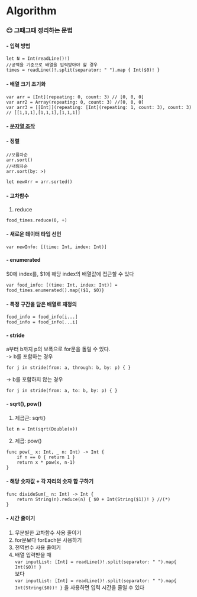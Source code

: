 # Algorithm

### 😐 그때그때 정리하는 문법
#### - 입력 방법  
```
let N = Int(readLine()!)
//공백을 기준으로 배열을 입력받아야 할 경우
times = readLine()!.split(separator: " ").map { Int($0)! }
```

#### - 배열 크기 초기화
```
var arr = [Int](repeating: 0, count: 3) // [0, 0, 0]
var arr2 = Array(repeating: 0, count: 3) //[0, 0, 0]
var arr3 = [[Int]](repeating: [Int](repeating: 1, count: 3), count: 3) // [[1,1,1],[1,1,1],[1,1,1]]
```

#### - [문자열 조작](Grammar/String.playground/Contents.swift)  

#### - 정렬
```
//오름차순
arr.sort()
//내림차순
arr.sort(by: >)

let newArr = arr.sorted()
```
#### - 고차함수
1. reduce
```
food_times.reduce(0, +)
```  

#### - 새로운 데이터 타입 선언  
```
var newInfo: [(time: Int, index: Int)]
```  
  
#### - enumerated   
$0에 index를, $1에 해당 index의 배열값에 접근할 수 있다  
```
var food_info: [(time: Int, index: Int)] = food_times.enumerated().map{($1, $0)}
```  

#### - 특정 구간을 담은 배열로 재정의  
```
food_info = food_info[i...]
food_info = food_info[...i]
```  

#### - stride  
a부터 b까지 p의 보폭으로 for문을 돌릴 수 있다.  
-> b를 포함하는 경우  
```
for j in stride(from: a, through: b, by: p) { }
```  
-> b를 포함하지 않는 경우  
```
for j in stride(from: a, to: b, by: p) { }
```   

#### - sqrt(), pow()
1. 제곱근: sqrt()  
```
let n = Int(sqrt(Double(x))
```  

2. 제곱: pow()  
```
func pow(_ x: Int, _ n: Int) -> Int {
    if n == 0 { return 1 }
    return x * pow(x, n-1)
}
```  

#### - 해당 숫자값 + 각 자리의 숫자 합 구하기

```
func divideSum(_ n: Int) -> Int {
    return String(n).reduce(n) { $0 + Int(String($1))! } //(*)
}
```

#### - 시간 줄이기
1) 무분별한 고차함수 사용 줄이기
2) for문보다 forEach문 사용하기
3) 전역변수 사용 줄이기
4) 배열 입력받을 때  
`var inputList: [Int] = readLine()!.split(separator: " ").map{ Int($0)! }`  
보다  
`var inputList: [Int] = readLine()!.split(separator: " ").map{ Int(String($0))! }` 을 사용하면 입력 시간을 줄일 수 있다  
